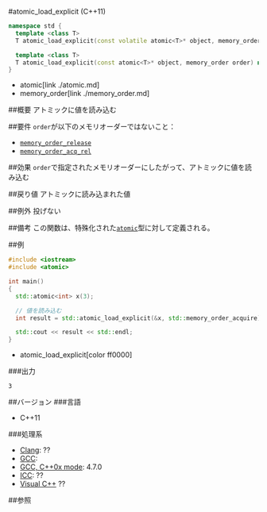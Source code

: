 #atomic_load_explicit (C++11)
```cpp
namespace std {
  template <class T>
  T atomic_load_explicit(const volatile atomic<T>* object, memory_order order) noexcept;

  template <class T>
  T atomic_load_explicit(const atomic<T>* object, memory_order order) noexcept;
}
```
* atomic[link ./atomic.md]
* memory_order[link ./memory_order.md]

##概要
アトミックに値を読み込む


##要件
`order`が以下のメモリオーダーではないこと：

- [`memory_order_release`](./memory_order.md)
- [`memory_order_acq_rel`](./memory_order.md)


##効果
`order`で指定されたメモリオーダーにしたがって、アトミックに値を読み込む


##戻り値
アトミックに読み込まれた値


##例外
投げない


##備考
この関数は、特殊化された[`atomic`](./atomic.md)型に対して定義される。


##例

```cpp
#include <iostream>
#include <atomic>

int main()
{
  std::atomic<int> x(3);

  // 値を読み込む
  int result = std::atomic_load_explicit(&x, std::memory_order_acquire);

  std::cout << result << std::endl;
}
```
* atomic_load_explicit[color ff0000]


###出力
```
3
```


##バージョン
###言語
- C++11

###処理系
- [Clang](/implementation#clang.md): ??
- [GCC](/implementation#gcc.md): 
- [GCC, C++0x mode](/implementation#gcc.md): 4.7.0
- [ICC](/implementation#icc.md): ??
- [Visual C++](/implementation#visual_cpp.md) ??


##参照


